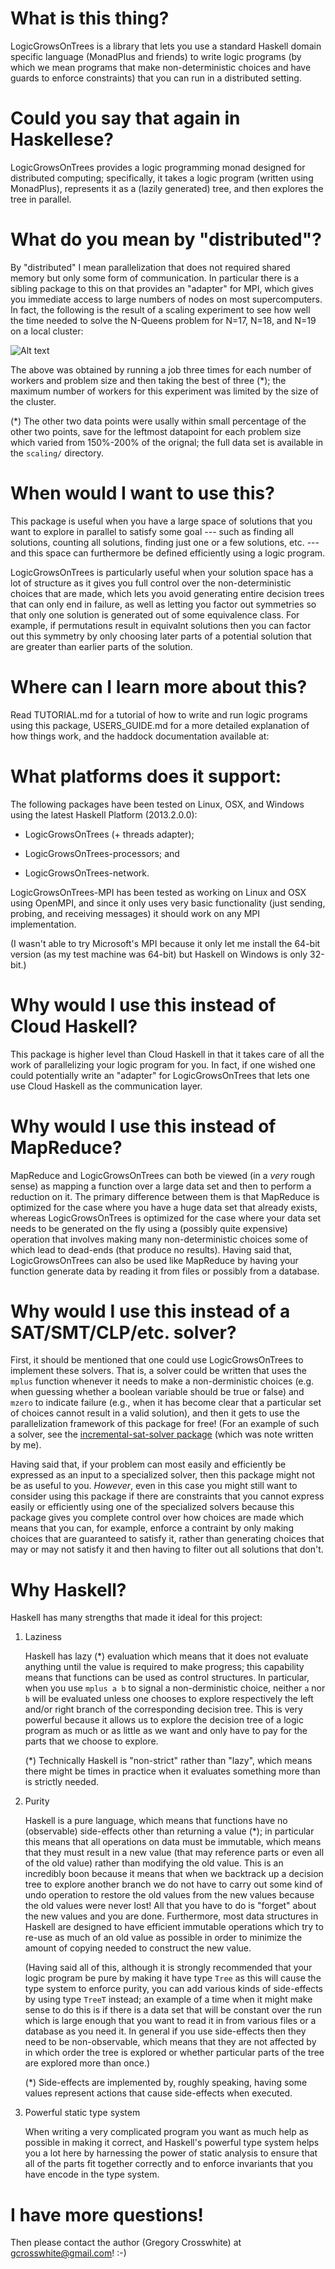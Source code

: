 What is this thing?
===================

LogicGrowsOnTrees is a library that lets you use a standard Haskell domain
specific language (MonadPlus and friends) to write logic programs (by which we
mean programs that make non-deterministic choices and have guards to enforce
constraints) that you can run in a distributed setting.


Could you say that again in Haskellese?
=======================================

LogicGrowsOnTrees provides a logic programming monad designed for distributed
computing;  specifically, it takes a logic program (written using MonadPlus),
represents it as a (lazily generated) tree, and then explores the tree in
parallel.


What do you mean by "distributed"?
==================================

By "distributed" I mean parallelization that does not required shared memory but
only some form of communication. In particular there is a sibling package to
this on that provides an "adapter" for MPI, which gives you immediate access to
large numbers of nodes on most supercomputers. In fact, the following is the
result of a scaling experiment to see how well the time needed to solve the
N-Queens problem for N=17, N=18, and N=19 on a local cluster:

![Alt text](scaling/scaling.png "Scaling experiment")

The above was obtained by running a job three times for each number of workers
and problem size and then taking the best of three (*); the maximum number of
workers for this experiment was limited by the size of the cluster.

(*) The other two data points were usally within small percentage of the other
two points, save for the leftmost datapoint for each problem size which varied
from 150%-200% of the orignal; the full data set is available in the `scaling/`
directory.


When would I want to use this?
==============================

This package is useful when you have a large space of solutions that you want to
explore in parallel to satisfy some goal --- such as finding all solutions,
counting all solutions, finding just one or a few solutions, etc. --- and this
space can furthermore be defined efficiently using a logic program.

LogicGrowsOnTrees is particularly useful when your solution space has a lot of
structure as it gives you full control over the non-deterministic choices that
are made, which lets you avoid generating entire decision trees that can only
end in failure, as well as letting you factor out symmetries so that only one
solution is generated out of some equivalence class. For example, if
permutations result in equivalnt solutions then you can factor out this symmetry
by only choosing later parts of a potential solution that are greater than
earlier parts of the solution.


Where can I learn more about this?
==================================

Read TUTORIAL.md for a tutorial of how to write and run logic programs using
this package, USERS_GUIDE.md for a more detailed explanation of how things work,
and the haddock documentation available at:


What platforms does it support:
===============================

The following packages have been tested on Linux, OSX, and Windows using the
latest Haskell Platform (2013.2.0.0):

* LogicGrowsOnTrees (+ threads adapter);

* LogicGrowsOnTrees-processors; and

* LogicGrowsOnTrees-network.

LogicGrowsOnTrees-MPI has been tested as working on Linux and OSX using OpenMPI,
and since it only uses very basic functionality (just sending, probing, and
receiving messages) it should work on any MPI implementation.

(I wasn't able to try Microsoft's MPI because it only let me install the 64-bit
version (as my test machine was 64-bit) but Haskell on Windows is only 32-bit.)


Why would I use this instead of Cloud Haskell?
==============================================

This package is higher level than Cloud Haskell in that it takes care of all the
work of parallelizing your logic program for you. In fact, if one wished one
could potentially write an "adapter" for LogicGrowsOnTrees that lets one use
Cloud Haskell as the communication layer.


Why would I use this instead of MapReduce?
==========================================

MapReduce and LogicGrowsOnTrees can both be viewed (in a *very* rough sense) as
mapping a function over a large data set and then to perform a reduction on it.
The primary difference between them is that MapReduce is optimized for the case
where you have a huge data set that already exists, whereas LogicGrowsOnTrees is
optimized for the case where your data set needs to be generated on the fly
using a (possibly quite expensive) operation that involves making many
non-deterministic choices some of which lead to dead-ends (that produce no
results). Having said that, LogicGrowsOnTrees can also be used like MapReduce by
having your function generate data by reading it from files or possibly from a
database.


Why would I use this instead of a SAT/SMT/CLP/etc. solver?
==========================================================

First, it should be mentioned that one could use LogicGrowsOnTrees to implement
these solvers. That is, a solver could be written that uses the `mplus` function
whenever it needs to make a non-derministic choices (e.g. when guessing whether
a boolean variable should be true or false) and `mzero` to indicate failure
(e.g., when it has become clear that a particular set of choices cannot result
in a valid solution), and then it gets to use the parallelization framework of
this package for free! (For an example of such a solver, see the
[incremental-sat-solver
package](http://hackage.haskell.org/packages/archive/incremental-sat-solver/0.1.7/doc/html/Data-Boolean-SatSolver.html)
(which was note written by me).

Having said that, if your problem can most easily and efficiently be expressed
as an input to a specialized solver, then this package might not be as useful to
you. *However*, even in this case you might still want to consider using this
package if there are constraints that you cannot express easily or efficiently
using one of the specialized solvers because this package gives you complete
control over how choices are made which means that you can, for example, enforce
a contraint by only making choices that are guaranteed to satisfy it, rather than
generating choices that may or may not satisfy it and then having to filter out
all solutions that don't.


Why Haskell?
============

Haskell has many strengths that made it ideal for this project:

1. Laziness

    Haskell has lazy (*) evaluation which means that it does not evaluate
    anything until the value is required to make progress; this capability means
    that functions can be used as control structures. In particular, when you
    use `mplus a b` to signal a non-derministic choice, neither `a` nor `b` will
    be evaluated unless one chooses to explore respectively the left and/or
    right branch of the corresponding decision tree. This is very powerful
    because it allows us to explore the decision tree of a logic program as much
    or as little as we want and only have to pay for the parts that we choose to
    explore.

    (*) Technically Haskell is "non-strict" rather than "lazy", which means
    there might be times in practice when it evaluates something more than is
    strictly needed.


2. Purity

    Haskell is a pure language, which means that functions have no (observable)
    side-effects other than returning a value (*); in particular this means that
    all operations on data must be immutable, which means that they must result
    in a new value (that may reference parts or even all of the old value)
    rather than modifying the old value. This is an incredibly boon because it
    means that when we backtrack up a decision tree to explore another branch we
    do not have to carry out some kind of undo operation to restore the old
    values from the new values because the old values were never lost! All that
    you have to do is "forget" about the new values and you are done.
    Furthermore, most data structures in Haskell are designed to have efficient
    immutable operations which try to re-use as much of an old value as possible
    in order to minimize the amount of copying needed to construct the new
    value.

    (Having said all of this, although it is strongly recommended that your
    logic program be pure by making it have type `Tree` as this will cause the
    type system to enforce purity, you can add various kinds of side-effects by
    using type `TreeT` instead; an example of a time when it might make sense to
    do this is if there is a data set that will be constant over the run which
    is large enough that you want to read it in from various files or a database
    as you need it. In general if you use side-effects then they need to be
    non-observable, which means that they are not affected by in which order the
    tree is explored or whether particular parts of the tree are explored more
    than once.)

    (*) Side-effects are implemented by, roughly speaking, having some values
    represent actions that cause side-effects when executed.

3. Powerful static type system

    When writing a very complicated program you want as much help as possible in
    making it correct, and Haskell's powerful type system helps you a lot here
    by harnessing the power of static analysis to ensure that all of the parts
    fit together correctly and to enforce invariants that you have encode in the
    type system.


I have more questions!
======================

Then please contact the author (Gregory Crosswhite) at gcrosswhite@gmail.com! :-)
